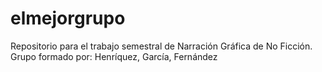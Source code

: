 # elmejorgrupo
Repositorio para el trabajo semestral de Narración Gráfica de No Ficción.
Grupo formado por: Henríquez, García, Fernández
